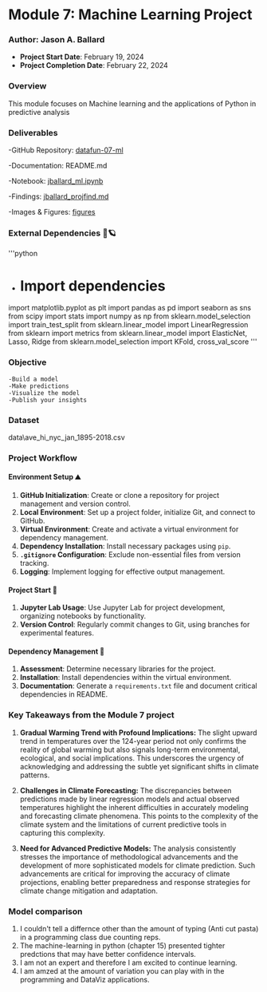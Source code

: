 # Module 7: Machine Learning Project
### Author: Jason A. Ballard
- **Project Start Date**: February 19, 2024
- **Project Completion Date**: February 22, 2024

### Overview
This module focuses on Machine learning and the applications of Python in predictive analysis
    

### Deliverables
-GitHub Repository: [datafun-07-ml](https://github.com/JBtallgrass/datafun-07-ml)

-Documentation: README.md

-Notebook: [jballard_ml.ipynb](jballard_ml.ipynb)

-Findings: [jballard_projfind.md](jballard_projfind.md)

-Images & Figures: [figures](figures)

### External Dependencies 🐼🪐
'''python
- # Import dependencies
import matplotlib.pyplot as plt
import pandas as pd
import seaborn as sns
from scipy import stats
import numpy as np
from sklearn.model_selection import train_test_split
from sklearn.linear_model import LinearRegression
from sklearn import metrics
from sklearn.linear_model import ElasticNet, Lasso, Ridge
from sklearn.model_selection import KFold, cross_val_score
''' 

### Objective 
    -Build a model
    -Make predictions
    -Visualize the model
    -Publish your insights


### Dataset 

data\ave_hi_nyc_jan_1895-2018.csv

### Project Workflow

#### Environment Setup ⛰️
1. **GitHub Initialization**: Create or clone a repository for project management and version control.
2. **Local Environment**: Set up a project folder, initialize Git, and connect to GitHub.
3. **Virtual Environment**: Create and activate a virtual environment for dependency management.
4. **Dependency Installation**: Install necessary packages using `pip`.
5. **`.gitignore` Configuration**: Exclude non-essential files from version tracking.
6. **Logging**: Implement logging for effective output management.

#### Project Start 🐎
1. **Jupyter Lab Usage**: Use Jupyter Lab for project development, organizing notebooks by functionality.
2. **Version Control**: Regularly commit changes to Git, using branches for experimental features.

#### Dependency Management 🐤
1. **Assessment**: Determine necessary libraries for the project.
2. **Installation**: Install dependencies within the virtual environment.
3. **Documentation**: Generate a `requirements.txt` file and document critical dependencies in README.

### Key Takeaways from the Module 7 project

1. **Gradual Warming Trend with Profound Implications:** The slight upward trend in temperatures over the 124-year period not only confirms the reality of global warming but also signals long-term environmental, ecological, and social implications. This underscores the urgency of acknowledging and addressing the subtle yet significant shifts in climate patterns.

2. **Challenges in Climate Forecasting:** The discrepancies between predictions made by linear regression models and actual observed temperatures highlight the inherent difficulties in accurately modeling and forecasting climate phenomena. This points to the complexity of the climate system and the limitations of current predictive tools in capturing this complexity.

3. **Need for Advanced Predictive Models:** The analysis consistently stresses the importance of methodological advancements and the development of more sophisticated models for climate prediction. Such advancements are critical for improving the accuracy of climate projections, enabling better preparedness and response strategies for climate change mitigation and adaptation.

### Model comparison

1. I couldn't tell a differnce other than the amount of typing (Anti cut pasta) in a programming class due counting reps.
2. The machine-learning in python (chapter 15) presented tighter predctions that may have better confidence intervals.
3. I am not an expert and therefore I am excited to continue learning.
4. I am amzed at the amount of variation you can play with in the programming and DataViz applications.
